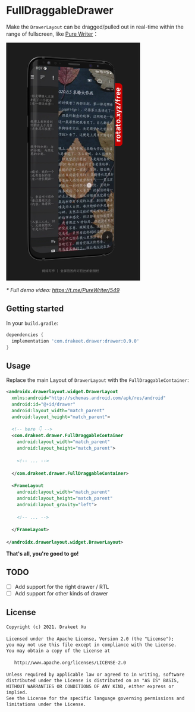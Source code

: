 # FullDraggableDrawer

Make the `DrawerLayout` can be dragged/pulled out in real-time within the range of fullscreen, like [Pure Writer](https://play.google.com/store/apps/details?id=com.drakeet.purewriter)：

<img src="snapshot.jpg" width=360></img>

_* Full demo video: https://t.me/PureWriter/549_

## Getting started

In your `build.gradle`:

```groovy
dependencies {
  implementation 'com.drakeet.drawer:drawer:0.9.0'
}
```

## Usage

Replace the main Layout of `DrawerLayout` with the `FullDraggableContainer`:

```xml
<androidx.drawerlayout.widget.DrawerLayout
  xmlns:android="http://schemas.android.com/apk/res/android"
  android:id="@+id/drawer"
  android:layout_width="match_parent"
  android:layout_height="match_parent">

  <!-- here 👇 -->
  <com.drakeet.drawer.FullDraggableContainer
    android:layout_width="match_parent"
    android:layout_height="match_parent">

    <!-- ... -->

  </com.drakeet.drawer.FullDraggableContainer>

  <FrameLayout
    android:layout_width="match_parent"
    android:layout_height="match_parent"
    android:layout_gravity="left">

    <!-- ... -->

  </FrameLayout>

</androidx.drawerlayout.widget.DrawerLayout>
```

**That's all, you're good to go!**

## TODO

- [ ] Add support for the right drawer / RTL
- [ ] Add support for other kinds of drawer

License
-------

    Copyright (c) 2021. Drakeet Xu

    Licensed under the Apache License, Version 2.0 (the "License");
    you may not use this file except in compliance with the License.
    You may obtain a copy of the License at

       http://www.apache.org/licenses/LICENSE-2.0

    Unless required by applicable law or agreed to in writing, software
    distributed under the License is distributed on an "AS IS" BASIS,
    WITHOUT WARRANTIES OR CONDITIONS OF ANY KIND, either express or implied.
    See the License for the specific language governing permissions and
    limitations under the License.
